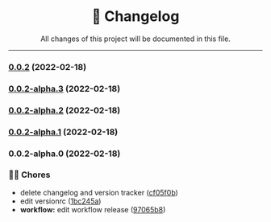 <div align="center"><h1>📝 Changelog</h1><p>All changes of this project will be documented in this file.</p></div>

---

### [0.0.2](https://github.com/rudemex/test-nestjs-starter/compare/v0.0.2-alpha.3...v0.0.2) (2022-02-18)

### [0.0.2-alpha.3](https://github.com/rudemex/test-nestjs-starter/compare/v0.0.2-alpha.2...v0.0.2-alpha.3) (2022-02-18)

### [0.0.2-alpha.2](https://github.com/rudemex/test-nestjs-starter/compare/v0.0.2-alpha.1...v0.0.2-alpha.2) (2022-02-18)

### [0.0.2-alpha.1](https://github.com/rudemex/test-nestjs-starter/compare/v0.0.2-alpha.0...v0.0.2-alpha.1) (2022-02-18)

### 0.0.2-alpha.0 (2022-02-18)


### 👨‍💻 Chores

* delete changelog and version tracker ([cf05f0b](https://github.com/rudemex/test-nestjs-starter/commit/cf05f0b46ba044dd45d95f3e2643cef3b4e6aa4f))
* edit versionrc ([1bc245a](https://github.com/rudemex/test-nestjs-starter/commit/1bc245a64f6ced7b68f73409aeaa58f08ac4f572))
* **workflow:** edit workflow release ([97065b8](https://github.com/rudemex/test-nestjs-starter/commit/97065b823c258e4fb13979bd4701a543c2b3d794))
